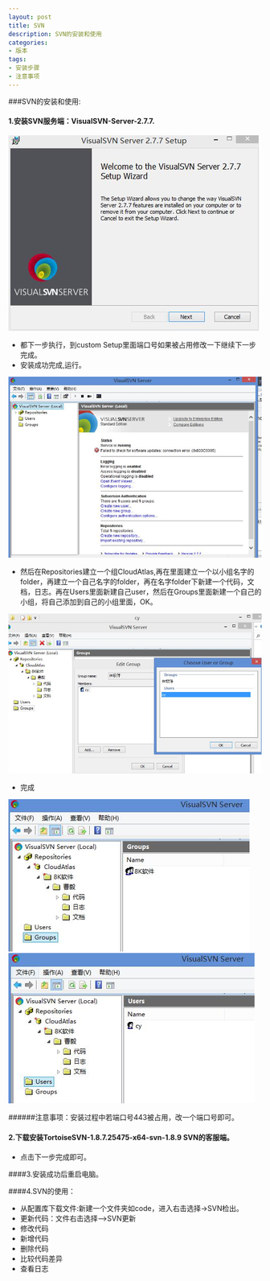 ```yaml
---
layout: post
title: SVN
description: SVN的安装和使用
categories:
- 版本
tags:
- 安装步骤
- 注意事项
---
```





###SVN的安装和使用:

#### 1.安装SVN服务端：VisualSVN-Server-2.7.7. 
![2](1.jpg)
 - 都下一步执行，到custom Setup里面端口号如果被占用修改一下继续下一步完成。
 - 安装成功完成,运行。
 
![2](2.jpg)

 +  然后在Repositories建立一个组CloudAtlas,再在里面建立一个以小组名字的folder，再建立一个自己名字的folder，再在名字folder下新建一个代码，文档，日志。再在Users里面新建自己user，然后在Groups里面新建一个自己的小组，将自己添加到自己的小组里面，OK。

![2](3.jpg)


  - 完成

![2](4.jpg)
![2](5.jpg)

######注意事项：安装过程中若端口号443被占用，改一个端口号即可。




####  2.下载安装TortoiseSVN-1.8.7.25475-x64-svn-1.8.9   SVN的客服端。
+ 点击下一步完成即可。

####3.安装成功后重启电脑。

####4.SVN的使用：
+ 从配置库下载文件:新建一个文件夹如code，进入右击选择->SVN检出。
+ 更新代码：文件右击选择—>SVN更新
+ 修改代码
+ 新增代码
+ 删除代码
+ 比较代码差异
+ 查看日志





